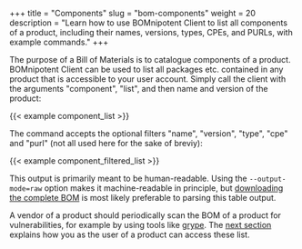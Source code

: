 +++
title = "Components"
slug = "bom-components"
weight = 20
description = "Learn how to use BOMnipotent Client to list all components of a product, including their names, versions, types, CPEs, and PURLs, with example commands."
+++

The purpose of a Bill of Materials is to catalogue components of a product. BOMnipotent Client can be used to list all packages etc. contained in any product that is accessible to your user account. Simply call the client with the arguments "component", "list", and then name and version of the product:

{{< example component_list >}}

The command accepts the optional filters "name", "version", "type", "cpe" and "purl" (not all used here for the sake of breviy):

{{< example component_filtered_list >}}

This output is primarily meant to be human-readable. Using the `--output-mode=raw` option makes it machine-readable in principle, but [downloading the complete BOM](/client/consumer/boms/) is most likely preferable to parsing this table output.

A vendor of a product should periodically scan the BOM of a product for vulnerabilities, for example by using tools like [grype](/integration/grype/). The [next section](/client/consumer/vulnerabilities/) explains how you as the user of a product can access these list.

